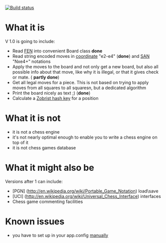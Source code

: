 [![Build status](https://ci.appveyor.com/api/projects/status/20euy0r0xxsp19fx?svg=true)](https://ci.appveyor.com/project/marhoily/chesskitfs)

# What it is
V 1.0 is going to include:
 * Read [FEN](http://en.wikipedia.org/wiki/Forsyth%E2%80%93Edwards_Notation) into convenient Board class **done**
 * Read string encoded moves in [coordinate](http://en.wikipedia.org/wiki/Chess_notation) "e2-e4" (**done**) and [SAN](http://en.wikipedia.org/wiki/Algebraic_notation_(chess)) "Nxe4+" notations
 * Apply the moves to the board and not only get a new board, but also all possible info about that move, like why it is illegal, or that it gives check or mate. ( **partly done**)
 * Get all legal moves for a piece. This is not based on trying to apply moves from all squares to all squaresn, but a dedicated algorithm
 * Print the board nicely as text ;) (**done**)
 * Calculate a [Zobrist hash key](http://en.wikipedia.org/wiki/Zobrist_hashing) for a position
 
# What it is not 
 * it is not a chess engine
 * it's not nearly optimal enough to enable you to write a chess engine on top of it
 * it is not chess games database

# What it might also be
Versions after 1 can include:
 * [PGN] (http://en.wikipedia.org/wiki/Portable_Game_Notation) load\save
 * [UCI] (http://en.wikipedia.org/wiki/Universal_Chess_Interface) interfaces
 * Chess game commenting facilities

# Known issues
 * you have to set up <assemblybinding> in your app.config [manually](http://stackoverflow.com/questions/30620085/add-bindingredirect-doesnt-change-app-config-though-it-should)
